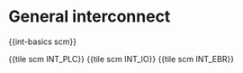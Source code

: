 # General interconnect

{{int-basics scm}}

{{tile scm INT_PLC}}
{{tile scm INT_IO}}
{{tile scm INT_EBR}}
